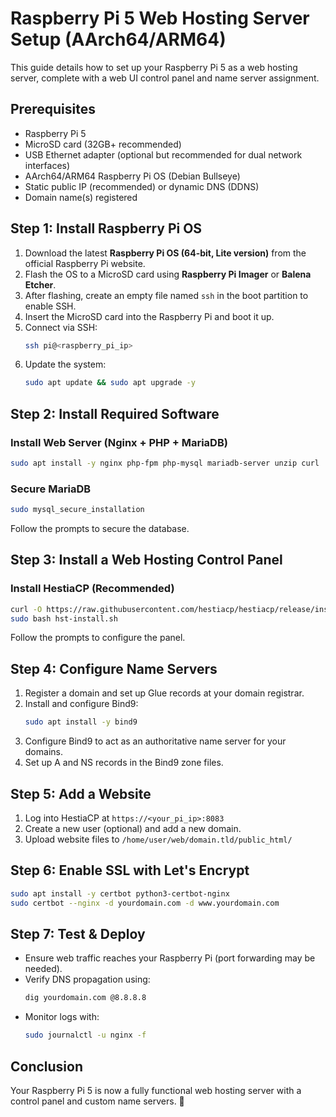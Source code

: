 # Raspberry Pi 5 Web Hosting Server Setup (AArch64/ARM64)

This guide details how to set up your Raspberry Pi 5 as a web hosting server, complete with a web UI control panel and name server assignment.

## Prerequisites
- Raspberry Pi 5
- MicroSD card (32GB+ recommended)
- USB Ethernet adapter (optional but recommended for dual network interfaces)
- AArch64/ARM64 Raspberry Pi OS (Debian Bullseye)
- Static public IP (recommended) or dynamic DNS (DDNS)
- Domain name(s) registered

## Step 1: Install Raspberry Pi OS
1. Download the latest **Raspberry Pi OS (64-bit, Lite version)** from the official Raspberry Pi website.
2. Flash the OS to a MicroSD card using **Raspberry Pi Imager** or **Balena Etcher**.
3. After flashing, create an empty file named `ssh` in the boot partition to enable SSH.
4. Insert the MicroSD card into the Raspberry Pi and boot it up.
5. Connect via SSH:
   ```bash
   ssh pi@<raspberry_pi_ip>
   ```
6. Update the system:
   ```bash
   sudo apt update && sudo apt upgrade -y
   ```

## Step 2: Install Required Software
### Install Web Server (Nginx + PHP + MariaDB)
```bash
sudo apt install -y nginx php-fpm php-mysql mariadb-server unzip curl
```

### Secure MariaDB
```bash
sudo mysql_secure_installation
```
Follow the prompts to secure the database.

## Step 3: Install a Web Hosting Control Panel
### Install HestiaCP (Recommended)
```bash
curl -O https://raw.githubusercontent.com/hestiacp/hestiacp/release/install/hst-install.sh
sudo bash hst-install.sh
```
Follow the prompts to configure the panel.

## Step 4: Configure Name Servers
1. Register a domain and set up Glue records at your domain registrar.
2. Install and configure Bind9:
   ```bash
   sudo apt install -y bind9
   ```
3. Configure Bind9 to act as an authoritative name server for your domains.
4. Set up A and NS records in the Bind9 zone files.

## Step 5: Add a Website
1. Log into HestiaCP at `https://<your_pi_ip>:8083`
2. Create a new user (optional) and add a new domain.
3. Upload website files to `/home/user/web/domain.tld/public_html/`

## Step 6: Enable SSL with Let's Encrypt
```bash
sudo apt install -y certbot python3-certbot-nginx
sudo certbot --nginx -d yourdomain.com -d www.yourdomain.com
```

## Step 7: Test & Deploy
- Ensure web traffic reaches your Raspberry Pi (port forwarding may be needed).
- Verify DNS propagation using:
  ```bash
  dig yourdomain.com @8.8.8.8
  ```
- Monitor logs with:
  ```bash
  sudo journalctl -u nginx -f
  ```

## Conclusion
Your Raspberry Pi 5 is now a fully functional web hosting server with a control panel and custom name servers. 🎉

